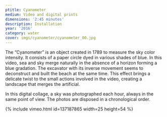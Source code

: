 ```yaml
---
ptitle: Cyanometer
medium: Video and digital prints
dimensions: '2:45 minutes'
description: Installation
year: '2016'
category: water
cover: imgs/cyanometer/cyanometer_00.jpg
---
```

The “Cyanometer” is an object created in 1789 to measure the sky color intensity. It consists of a paper circle dyed in various shades of blue. In this video, sea and sky merge naturally in the absence of a horizon forming a blue gradation. The excavator with its inverse movement seems to deconstruct and built the beach at the same time. This effect brings a delicate twist to the small actions involved in the video, creating a landscape that merges the artificial.

In this digital collage, a sky was photographed each hour, always in the same point of view. The photos are disposed in a chronological order.

{% include vimeo.html id=137187865 width=25 height=54 %}
